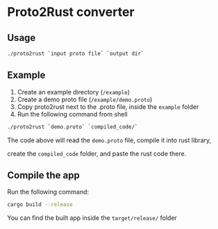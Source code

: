 # Proto2Rust converter

## Usage

``` sh
./proto2rust `input proto file` `output dir`
```

## Example

1. Create an example directory (`/example`)
2. Create a demo proto file (`/example/demo.proto`)
3. Copy proto2rust next to the .proto file, inside the `example` folder
4. Run the following command from shell

``` sh
./proto2rust `demo.proto` `compiled_code/`
```

The code above will read the `demo.proto` file, compile it into rust library,

create the `compiled_code` folder, and paste the rust code there.

## Compile the app

Run the following command:

```sh
cargo build --release
```

You can find the built app inside the `target/release/` folder